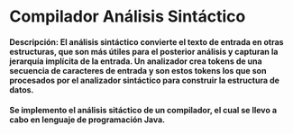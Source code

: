 # Compilador Análisis Sintáctico
#### Descripción: El análisis sintáctico convierte el texto de entrada en otras estructuras, que son más útiles para el posterior análisis y capturan la jerarquía implícita de la entrada. Un analizador crea tokens de una secuencia de caracteres de entrada y son estos tokens los que son procesados por el analizador sintáctico para construir la estructura de datos.
#### Se implemento el análisis sitáctico de un compilador, el cual se llevo a cabo en lenguaje de programación Java. 

